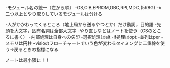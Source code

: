 -モジュール名の統一（左から順）
-GS,CIB,EPROM,OBC,RPI,MDC,(5R8G)
-※二つ以上とやり取りしているモジュールは分ける

-人がかかわってくるところ（地上局から送るやつとか）だけ動詞，目的語
-先頭を大文字，固有名詞は全部大文字
-やり直しなどはノートを使う（GSのところに書く）
-内部処理は自身への矢印
-選択処理はalt
-if処理はopt
-並列はper
-メモリは円柱
-visioのフローチャートでいう色が変わるタイミングに二重線を使う→戻るときの指標になる

ノートは最小限に！！
